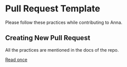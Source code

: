 # Pull Request Template #

Please follow these practices while contributing to Anna.

## Creating New Pull Request ##

All the practices are mentioned in the docs of the repo. 

[Read once](https://github.com/lalitmee/Anna/blob/master/docs/README.md#contributing)

